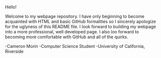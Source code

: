 Hello!

Welcome to my webpage repository. I have only beginning to become acquainted with HTML and basic GitHub formalities so I sincerely apologize for the uglyness of this README file. I look forward to building my webpage into a more professional, well developed page. I also loo forward to becoming more comfortable with GitHub and all of the quirks. 


-Cameron Morin
-Computer Science Student
-University of California, Riverside
